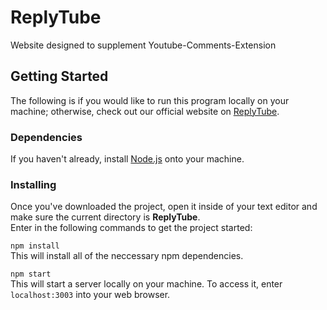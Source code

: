 # ReplyTube
Website designed to supplement Youtube-Comments-Extension

## Getting Started
The following is if you would like to run this program locally on your machine; otherwise, check out our official website on [ReplyTube](https://replytu.be/).
### Dependencies
If you haven't already, install [Node.js](https://nodejs.org/en/download/) onto your machine.
### Installing
Once you've downloaded the project, open it inside of your text editor and make sure the current directory is **ReplyTube**.  
Enter in the following commands to get the project started:  

```npm install```  
This will install all of the neccessary npm dependencies.

```npm start```  
This will start a server locally on your machine. To access it, enter ```localhost:3003``` into your web browser.
